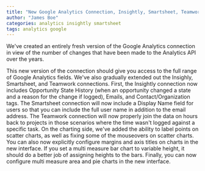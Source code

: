 ```yaml
---
title: "New Google Analytics Connection, Insightly, Smartsheet, Teamwork Tweaks, Chart Improvements"
author: "James Boe"
categories: analytics insightly smartsheet
tags: analytics google
---
```

We've created an entirely fresh version of the Google Analytics connection in view of the number of changes that have been made to the Analytics API over the years. 
<!--more-->
This new version of the connection should give you access to the full range of Google Analytics fields. We've also gradually extended out the Insighly, Smartsheet, and Teamwork connections. First, the Insightly connection now includes Opportunity State History (when an opportunity changed a state and a reason for the change if logged), Emails, and Contact/Organization tags. The Smartsheet connection will now include a Display Name field for users so that you can include the full user name in addition to the email address. The Teamwork connection will now properly join the data on hours back to projects in those scenarios where the time wasn't logged against a specific task. On the charting side, we've added the ability to label points on scatter charts, as well as fixing some of the mouseovers on scatter charts. You can also now explicitly configure margins and axis titles on charts in the new interface. If you set a multi measure bar chart to variable height, it should do a better job of assigning heights to the bars. Finally, you can now configure multi measure area and pie charts in the new interface.